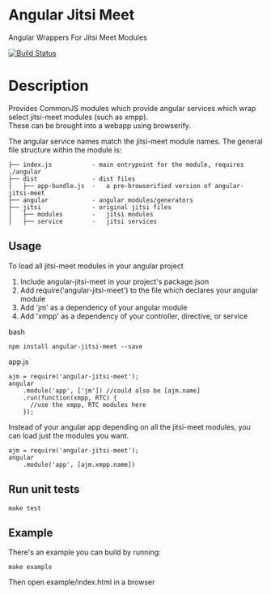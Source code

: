 # Angular Jitsi Meet
Angular Wrappers For Jitsi Meet Modules

[![Build Status](https://travis-ci.org/pstros/angular-jitsi-meet.svg?branch=master)](https://travis-ci.org/pstros/angular-jitsi-meet)

# Description
Provides CommonJS modules which provide angular services which wrap select jitsi-meet modules (such as xmpp).  
These can be brought into a webapp using browserify.

The angular service names match the jitsi-meet module names.  The general file structure within the module is:

    ├── index.js           - main entrypoint for the module, requires ./angular
    ├── dist               - dist files
    │   ├── app-bundle.js  -   a pre-browserified version of angular-jitsi-meet
    ├── angular            - angular modules/generators
    ├── jitsi              - original jitsi files
    │   ├── modules        -   jitsi modules
    │   ├── service        -   jitsi services

## Usage
To load all jitsi-meet modules in your angular project

1. Include angular-jitsi-meet in your project's package.json
2. Add require('angular-jitsi-meet') to the file which declares your angular module
3. Add 'jm' as a dependency of your angular module
4. Add 'xmpp' as a dependency of your controller, directive, or service

bash

    npm install angular-jitsi-meet --save

app.js

    ajm = require('angular-jitsi-meet');
    angular
        .module('app', ['jm']) //could also be [ajm.name]
        .run(function(xmpp, RTC) {
          //use the xmpp, RTC modules here
        });

Instead of your angular app depending on all the jitsi-meet modules, you can load just the modules you want.
    
    ajm = require('angular-jitsi-meet');
    angular
        .module('app', [ajm.xmpp.name])

## Run unit tests

    make test

## Example
There's an example you can build by running:  

    make example

Then open example/index.html in a browser